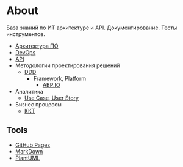 # About

База знаний по ИТ архитектуре и API. Документирование. Тесты инструментов.

* [Архитектура ПО](arch/arch.md)
* [DevOps](devops.md)
* [API](api/api.md)
* Методологии проектирования решений
  * [DDD](ddd.md)
    * Framework, Platform
      * [ABP.IO](technology/abp.md)
* Аналитика
  * [Use Case, User Story](ba.md)
* Бизнес процессы
  * [ККТ](business/kkt.md)

## Tools

- [GitHub Pages](technology/jekyll.md)
- [MarkDown](markdown.md)
- [PlantUML](plantuml.md)

